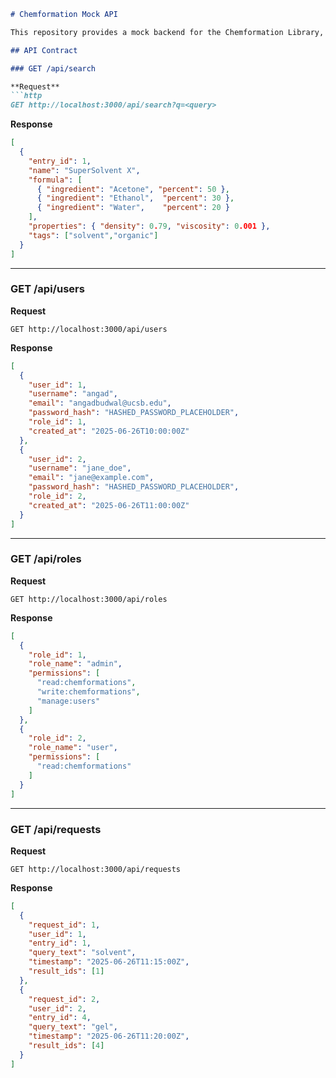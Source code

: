 ```markdown
# Chemformation Mock API

This repository provides a mock backend for the Chemformation Library, including sample data and a minimal Express server.

## API Contract

### GET /api/search

**Request**  
```http
GET http://localhost:3000/api/search?q=<query>
```

**Response**  
```json
[
  {
    "entry_id": 1,
    "name": "SuperSolvent X",
    "formula": [
      { "ingredient": "Acetone", "percent": 50 },
      { "ingredient": "Ethanol",  "percent": 30 },
      { "ingredient": "Water",    "percent": 20 }
    ],
    "properties": { "density": 0.79, "viscosity": 0.001 },
    "tags": ["solvent","organic"]
  }
]
```

---

### GET /api/users

**Request**  
```http
GET http://localhost:3000/api/users
```

**Response**  
```json
[
  {
    "user_id": 1,
    "username": "angad",
    "email": "angadbudwal@ucsb.edu",
    "password_hash": "HASHED_PASSWORD_PLACEHOLDER",
    "role_id": 1,
    "created_at": "2025-06-26T10:00:00Z"
  },
  {
    "user_id": 2,
    "username": "jane_doe",
    "email": "jane@example.com",
    "password_hash": "HASHED_PASSWORD_PLACEHOLDER",
    "role_id": 2,
    "created_at": "2025-06-26T11:00:00Z"
  }
]
```

---

### GET /api/roles

**Request**  
```http
GET http://localhost:3000/api/roles
```

**Response**  
```json
[
  {
    "role_id": 1,
    "role_name": "admin",
    "permissions": [
      "read:chemformations",
      "write:chemformations",
      "manage:users"
    ]
  },
  {
    "role_id": 2,
    "role_name": "user",
    "permissions": [
      "read:chemformations"
    ]
  }
]
```

---

### GET /api/requests

**Request**  
```http
GET http://localhost:3000/api/requests
```

**Response**  
```json
[
  {
    "request_id": 1,
    "user_id": 1,
    "entry_id": 1,
    "query_text": "solvent",
    "timestamp": "2025-06-26T11:15:00Z",
    "result_ids": [1]
  },
  {
    "request_id": 2,
    "user_id": 2,
    "entry_id": 4,
    "query_text": "gel",
    "timestamp": "2025-06-26T11:20:00Z",
    "result_ids": [4]
  }
]
```
```

